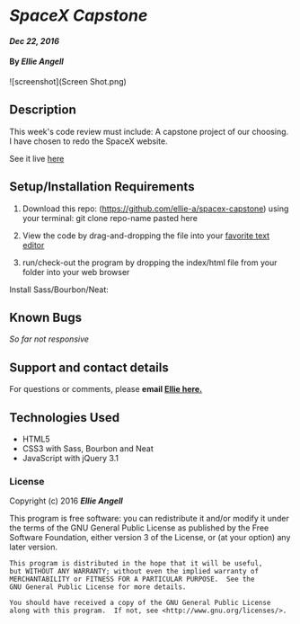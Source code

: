 # _SpaceX Capstone_

#### _Dec 22, 2016_

#### By _**Ellie Angell**_

![screenshot](Screen Shot.png)


## Description
 This week's code review must include: A capstone project of our choosing. I have chosen to redo the SpaceX website.

 See it live [here](https://ellie-a.github.io/spacex-capstone)


## Setup/Installation Requirements

1. Download this repo: (https://github.com/ellie-a/spacex-capstone)  using your terminal: git clone repo-name pasted here

2. View the code by drag-and-dropping the file into your [favorite text editor](https://atom.io)

3. run/check-out the program by dropping the index/html file from your folder into your web browser

Install Sass/Bourbon/Neat:

## Known Bugs

_So far not responsive_

## Support and contact details

For questions or comments, please __email  [Ellie here.](elliea915@gmail.com)__

## Technologies Used

* HTML5
* CSS3 with Sass, Bourbon and Neat
* JavaScript with jQuery 3.1

### License

Copyright (c) 2016 **_Ellie Angell_**

This program is free software: you can redistribute it and/or modify
    it under the terms of the GNU General Public License as published by
    the Free Software Foundation, either version 3 of the License, or
    (at your option) any later version.

    This program is distributed in the hope that it will be useful,
    but WITHOUT ANY WARRANTY; without even the implied warranty of
    MERCHANTABILITY or FITNESS FOR A PARTICULAR PURPOSE.  See the
    GNU General Public License for more details.

    You should have received a copy of the GNU General Public License
    along with this program.  If not, see <http://www.gnu.org/licenses/>.
